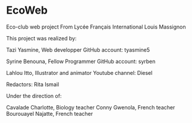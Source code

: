 # EcoWeb
Eco-club web project
From Lycée Français International Louis Massignon

This project was realized by:

Tazi Yasmine, Web developper
GitHub account: tyasmine5

Syrine Benouna, Fellow Programmer
GitHub account: syrben

Lahlou Itto, Illustrator and animator
Youtube channel: Diesel

Redactors:
Rita
Ismail

Under the direction of:

Cavalade Charlotte, Biology teacher
Conny Gwenola, French teacher 
Bourouayel Najatte, French teacher
